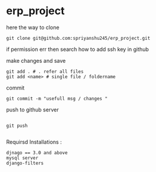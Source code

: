 # erp_project
here the way to clone

```
git clone git@github.com:spriyanshu245/erp_project.git

```

if permission err then search how to add ssh key in github


make changes and save
```
git add . # . refer all files
git add <name> # single file / foldername
```
commit
```
git commit -m "usefull msg / changes "

```
push to github server
```

git push 


```
Requirsd Installations :
```
djnago == 3.0 and above
mysql server
django-filters

```
